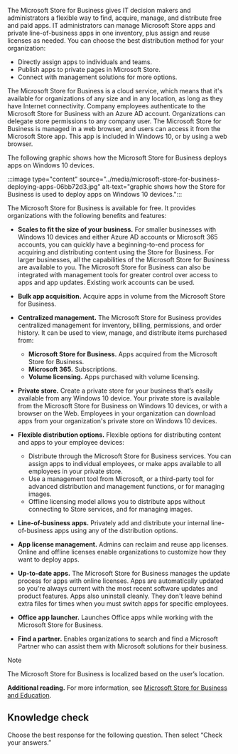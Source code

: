 The Microsoft Store for Business gives IT decision makers and administrators a flexible way to find, acquire, manage, and distribute free and paid apps. IT administrators can manage Microsoft Store apps and private line-of-business apps in one inventory, plus assign and reuse licenses as needed. You can choose the best distribution method for your organization:

 -  Directly assign apps to individuals and teams.
 -  Publish apps to private pages in Microsoft Store.
 -  Connect with management solutions for more options.

The Microsoft Store for Business is a cloud service, which means that it's available for organizations of any size and in any location, as long as they have Internet connectivity. Company employees authenticate to the Microsoft Store for Business with an Azure AD account. Organizations can delegate store permissions to any company user. The Microsoft Store for Business is managed in a web browser, and users can access it from the Microsoft Store app. This app is included in Windows 10, or by using a web browser.

The following graphic shows how the Microsoft Store for Business deploys apps on Windows 10 devices.

:::image type="content" source="../media/microsoft-store-for-business-deploying-apps-06bb72d3.jpg" alt-text="graphic shows how the Store for Business is used to deploy apps on Windows 10 devices.":::


The Microsoft Store for Business is available for free. It provides organizations with the following benefits and features:

 -  **Scales to fit the size of your business.** For smaller businesses with Windows 10 devices and either Azure AD accounts or Microsoft 365 accounts, you can quickly have a beginning-to-end process for acquiring and distributing content using the Store for Business. For larger businesses, all the capabilities of the Microsoft Store for Business are available to you. The Microsoft Store for Business can also be integrated with management tools for greater control over access to apps and app updates. Existing work accounts can be used.
 -  **Bulk app acquisition.** Acquire apps in volume from the Microsoft Store for Business.
 -  **Centralized management.** The Microsoft Store for Business provides centralized management for inventory, billing, permissions, and order history. It can be used to view, manage, and distribute items purchased from:
    
     -  **Microsoft Store for Business.** Apps acquired from the Microsoft Store for Business.
     -  **Microsoft 365.** Subscriptions.<br>
     -  **Volume licensing.** Apps purchased with volume licensing.
 -  **Private store.** Create a private store for your business that’s easily available from any Windows 10 device. Your private store is available from the Microsoft Store for Business on Windows 10 devices, or with a browser on the Web. Employees in your organization can download apps from your organization's private store on Windows 10 devices.
 -  **Flexible distribution options.** Flexible options for distributing content and apps to your employee devices:
    
     -  Distribute through the Microsoft Store for Business services. You can assign apps to individual employees, or make apps available to all employees in your private store.
     -  Use a management tool from Microsoft, or a third-party tool for advanced distribution and management functions, or for managing images.
     -  Offline licensing model allows you to distribute apps without connecting to Store services, and for managing images.
 -  **Line-of-business apps.** Privately add and distribute your internal line-of-business apps using any of the distribution options.
 -  **App license management.** Admins can reclaim and reuse app licenses. Online and offline licenses enable organizations to customize how they want to deploy apps.
 -  **Up-to-date apps.** The Microsoft Store for Business manages the update process for apps with online licenses. Apps are automatically updated so you're always current with the most recent software updates and product features. Apps also uninstall cleanly. They don't leave behind extra files for times when you must switch apps for specific employees.
 -  **Office app launcher.** Launches Office apps while working with the Microsoft Store for Business.
 -  **Find a partner.** Enables organizations to search and find a Microsoft Partner who can assist them with Microsoft solutions for their business.

> [!NOTE]
> The Microsoft Store for Business is localized based on the user’s location.

**Additional reading.** For more information, see [Microsoft Store for Business and Education](/microsoft-store/).

## Knowledge check

Choose the best response for the following question. Then select “Check your answers.”